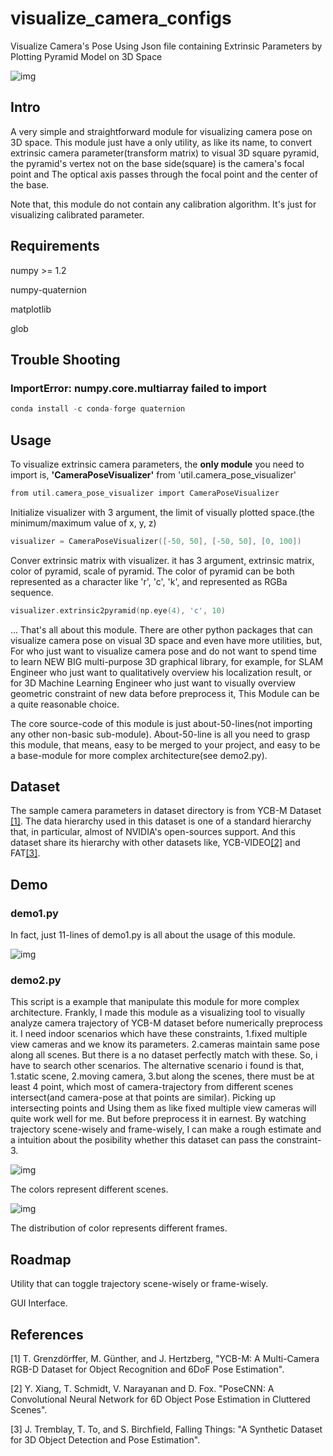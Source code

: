 # visualize_camera_configs

Visualize Camera's Pose Using Json file containing Extrinsic Parameters by Plotting Pyramid Model on 3D Space

![img](./images/img.png)

## Intro
A very simple and straightforward module for visualizing camera pose on 3D space.
This module just have a only utility, as like its name, to convert extrinsic camera parameter(transform matrix) to visual 3D square pyramid, the pyramid's vertex not on the base side(square) is the camera's focal point and The optical axis passes through the focal point and the center of the base.



Note that, this module do not contain any calibration algorithm. It's just for visualizing calibrated parameter.


## Requirements
numpy >= 1.2



numpy-quaternion



matplotlib



glob


## Trouble Shooting
### ImportError: numpy.core.multiarray failed to import
```c
conda install -c conda-forge quaternion
```


## Usage
To visualize extrinsic camera parameters, the **only module** you need to import is, **'CameraPoseVisualizer'** from 'util.camera_pose_visualizer'
```c
from util.camera_pose_visualizer import CameraPoseVisualizer
```



Initialize visualizer with 3 argument, the limit of visually plotted space.(the minimum/maximum value of x, y, z)
```c
visualizer = CameraPoseVisualizer([-50, 50], [-50, 50], [0, 100])
```



Conver extrinsic matrix with visualizer. it has 3 argument, extrinsic matrix, color of pyramid, scale of pyramid. The color of pyramid can be both represented as a character like 'r', 'c', 'k', and represented as RGBa sequence.
```c
visualizer.extrinsic2pyramid(np.eye(4), 'c', 10)
```



... That's all about this module. There are other python packages that can visualize camera pose on visual 3D space and even have more utilities, but, For who just want to visualize camera pose and do not want to spend time to learn NEW BIG multi-purpose 3D graphical library, for example, for SLAM Engineer who just want to qualitatively overview his localization result, or for 3D Machine Learning Engineer who just want to visually overview geometric constraint of new data before preprocess it, This Module can be a quite reasonable choice.



The core source-code of this module is just about-50-lines(not importing any other non-basic sub-module). About-50-line is all you need to grasp this module, that means, easy to be merged to your project, and easy to be a base-module for more complex architecture(see demo2.py).



## Dataset
The sample camera parameters in dataset directory is from YCB-M Dataset	[&#91;1&#93;](https://zenodo.org/record/2579173#.YK-mzaj7SUk).
The data hierarchy used in this dataset is one of a standard hierarchy that, in particular, almost of NVIDIA's open-sources support.
And this dataset share its hierarchy with other datasets like, YCB-VIDEO[&#91;2&#93;](https://rse-lab.cs.washington.edu/projects/posecnn/) and FAT[&#91;3&#93;](https://research.nvidia.com/publication/2018-06_Falling-Things).



## Demo
### demo1.py
In fact, just 11-lines of demo1.py is all about the usage of this module.



![img](./images/img.png)


### demo2.py
This script is a example that manipulate this module for more complex architecture. Frankly, I made this module as a visualizing tool to visually analyze camera trajectory of YCB-M dataset before numerically preprocess it. I need indoor scenarios which have these constraints, 1.fixed multiple view cameras and we know its parameters. 2.cameras maintain same pose along all scenes. But there is a no dataset perfectly match with these. So, i have to search other scenarios. The alternative scenario i found is that, 1.static scene, 2.moving camera, 3.but along the scenes, there must be at least 4 point, which most of camera-trajectory from different scenes intersect(and camera-pose at that points are similar). Picking up intersecting points and Using them as like fixed multiple view cameras will quite work well for me. But before preprocess it in earnest. By watching trajectory scene-wisely and frame-wisely, I can make a rough estimate and a intuition about the posibility whether this dataset can pass the constraint-3.

![img](./images/img2.png)



The colors represent different scenes.


![img](./images/img3.png)



The distribution of color represents different frames.




## Roadmap
Utility that can toggle trajectory scene-wisely or frame-wisely.



GUI Interface.



## References
[1] T. Grenzdörffer, M. Günther, and J. Hertzberg, "YCB-M: A Multi-Camera RGB-D Dataset for Object Recognition and 6DoF Pose Estimation".



[2] Y. Xiang, T. Schmidt, V. Narayanan and D. Fox. "PoseCNN: A Convolutional Neural Network for 6D Object Pose Estimation in Cluttered Scenes".



[3] J. Tremblay, T. To, and S. Birchfield, Falling Things: "A Synthetic Dataset for 3D Object Detection and Pose Estimation".
